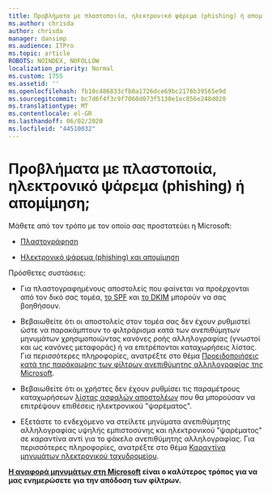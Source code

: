 ```yaml
---
title: Προβλήματα με πλαστοποιία, ηλεκτρονικό ψάρεμα (phishing) ή απομίμηση;
ms.author: chrisda
author: chrisda
manager: dansimp
ms.audience: ITPro
ms.topic: article
ROBOTS: NOINDEX, NOFOLLOW
localization_priority: Normal
ms.custom: 1755
ms.assetid: ''
ms.openlocfilehash: fb10c486833cfb0a1726dce69bc2176b39565e9d
ms.sourcegitcommit: bc7d6f4f3c9f7060d073f5130e1ec856e248d020
ms.translationtype: MT
ms.contentlocale: el-GR
ms.lasthandoff: 06/02/2020
ms.locfileid: "44510032"
---
```

# <a name="issues-with-spoofing-phishing-or-impersonation"></a>Προβλήματα με πλαστοποιία, ηλεκτρονικό ψάρεμα (phishing) ή απομίμηση;

Μάθετε από τον τρόπο με τον οποίο σας προστατεύει η Microsoft:

- [Πλαστογράφηση](https://docs.microsoft.com/microsoft-365/security/office-365-security/anti-spoofing-protection)

- [Ηλεκτρονικό ψάρεμα (phishing) και απομίμηση](https://docs.microsoft.com/microsoft-365/security/office-365-security/atp-anti-phishing)

Πρόσθετες συστάσεις:

- Για πλαστογραφημένους αποστολείς που φαίνεται να προέρχονται από τον δικό σας τομέα, [το SPF](https://docs.microsoft.com/microsoft-365/security/office-365-security/set-up-spf-in-office-365-to-help-prevent-spoofing) και [το DKIM](https://docs.microsoft.com/microsoft-365/security/office-365-security/use-dkim-to-validate-outbound-email) μπορούν να σας βοηθήσουν.

- Βεβαιωθείτε ότι οι αποστολείς στον τομέα σας δεν έχουν ρυθμιστεί ώστε να παρακάμπτουν το φιλτράρισμα κατά των ανεπιθύμητων μηνυμάτων χρησιμοποιώντας κανόνες ροής αλληλογραφίας (γνωστοί και ως κανόνες μεταφοράς) ή να επιτρέπονται καταχωρήσεις λίστας. Για περισσότερες πληροφορίες, ανατρέξτε στο θέμα [Προειδοποιήσεις κατά της παράκαμψης των φίλτρων ανεπιθύμητης αλληλογραφίας της Microsoft](https://docs.microsoft.com/exchange/troubleshoot/antispam/cautions-against-bypassing-spam-filters).

- Βεβαιωθείτε ότι οι χρήστες δεν έχουν ρυθμίσει τις παραμέτρους καταχωρήσεων [λίστας ασφαλών αποστολέων](https://support.office.com/article/BE1BAEA0-BEAB-4A30-B968-9004332336CE) που θα μπορούσαν να επιτρέψουν επιθέσεις ηλεκτρονικού "ψαρέματος".

- Εξετάστε το ενδεχόμενο να στείλετε μηνύματα ανεπιθύμητης αλληλογραφίας υψηλής εμπιστοσύνης και ηλεκτρονικού "ψαρέματος" σε καραντίνα αντί για το φάκελο ανεπιθύμητης αλληλογραφίας. Για περισσότερες πληροφορίες, ανατρέξτε στο θέμα [Καραντίνα μηνυμάτων ηλεκτρονικού ταχυδρομείου](https://docs.microsoft.com/microsoft-365/security/office-365-security/quarantine-email-messages).

**[Η αναφορά μηνυμάτων στη Microsoft](https://support.office.com/article/b5caa9f1-cdf3-4443-af8c-ff724ea719d2) είναι ο καλύτερος τρόπος για να μας ενημερώσετε για την απόδοση των φίλτρων.**
